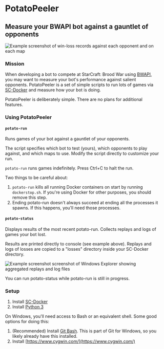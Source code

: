 # PotatoPeeler
## Measure your BWAPI bot against a gauntlet of opponents

![Example screenshot of win-loss records against each opponent and on each map](https://github.com/dgant/PotatoPeeler/blob/master/exampleresults.png)

### Mission
When developing a bot to compete at StarCraft: Brood War using [BWAPI](https://github.com/bwapi/bwapi), you may want to measure your bot's performance against salient opponents. PotatoPeeler is a set of simple scripts to run lots of games via [SC-Docker](https://github.com/basil-ladder/sc-docker) and measure how your bot is doing.

PotatoPeeler is deliberately simple. There are no plans for additional features.

### Using PotatoPeeler

#### `potato-run`
Runs games of your bot against a gauntlet of your opponents.

The script specifies which bot to test (yours), which opponents to play against, and which maps to use. Modify the script directly to customize your run.

`potato-run` runs games indefinitely. Press Ctrl+C to halt the run.

Two things to be careful about:
1. `potato-run` kills all running Docker containers on start by running `dockerstop.sh`. If you're using Docker for other purposes, you should remove this step.
2. Ending potato-run doesn't always succeed at ending all the processes it spawns. If this happens, you'll need those processes.

#### `potato-status`
Displays results of the most recent potato-run. Collects replays and logs of games your bot lost.

Results are printed directly to console (see example above). Replays and logs of losses are copied to a "losses" directory inside your SC-Docker directory.

![Example screenshot screenshot of Windows Explorer showing aggregated replays and log files](https://github.com/dgant/PotatoPeeler/blob/master/examplelosses.png)

You can run potato-status while potato-run is still in progress.

### Setup
1. Install [SC-Docker](https://github.com/basil-ladder/sc-docker)
2. Install [Python 3](https://www.python.org/downloads/)

On Windows, you'll need access to Bash or an equivalent shell. Some good options for doing this:
1. (Recommended) Install [Git Bash](https://gitforwindows.org/). This is part of Git for Windows, so you likely already have this installed.
2. Install [https://www.cygwin.com/](https://www.cygwin.com/)